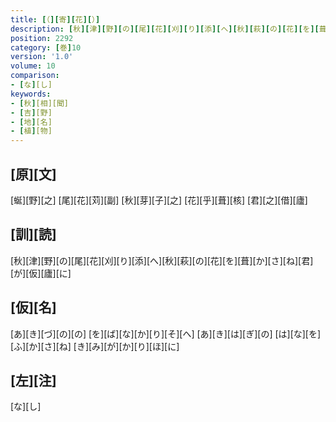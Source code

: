 ```yaml
---
title: [（][寄][花][）]
description: [秋][津][野][の][尾][花][刈][り][添][へ][秋][萩][の][花][を][葺][か][さ][ね][君][が][仮][廬][に]
position: 2292
category: [巻]10
version: '1.0'
volume: 10
comparison:
- [な][し]
keywords:
- [秋][相][聞]
- [吉][野]
- [地][名]
- [植][物]
---
```


## [原][文]

[蜒][野][之] [尾][花][苅][副] [秋][芽][子][之] [花][乎][葺][核] [君][之][借][廬]

## [訓][読]

[秋][津][野][の][尾][花][刈][り][添][へ][秋][萩][の][花][を][葺][か][さ][ね][君][が][仮][廬][に]

## [仮][名]

[あ][き][づ][の][の] [を][ば][な][か][り][そ][へ] [あ][き][は][ぎ][の] [は][な][を][ふ][か][さ][ね] [き][み][が][か][り][ほ][に]

## [左][注]

[な][し]
